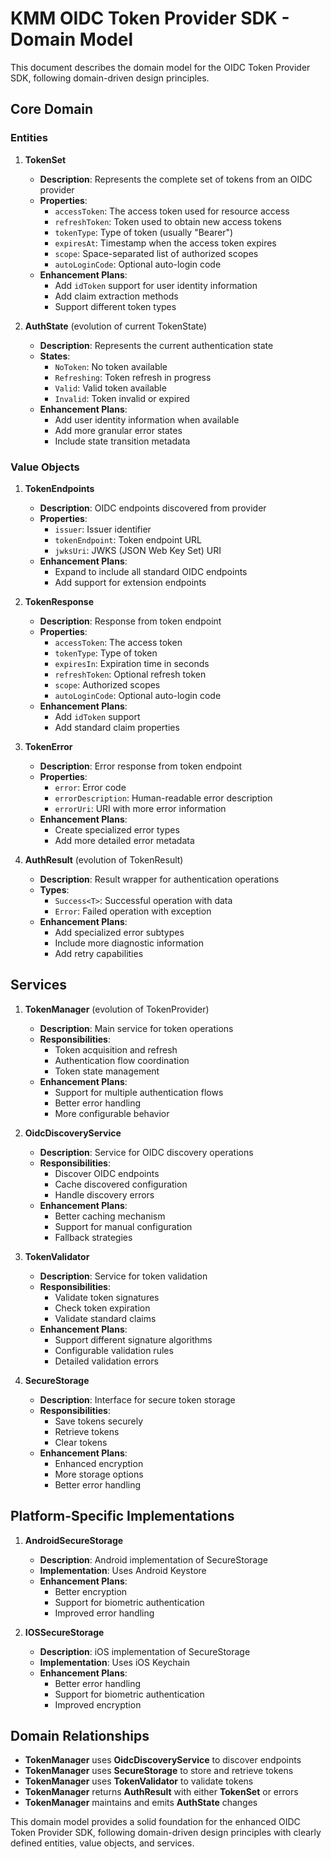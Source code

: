 # KMM OIDC Token Provider SDK - Domain Model

This document describes the domain model for the OIDC Token Provider SDK, following domain-driven design principles.

## Core Domain

### Entities

1. **TokenSet**
   - **Description**: Represents the complete set of tokens from an OIDC provider
   - **Properties**:
     - `accessToken`: The access token used for resource access
     - `refreshToken`: Token used to obtain new access tokens
     - `tokenType`: Type of token (usually "Bearer")
     - `expiresAt`: Timestamp when the access token expires
     - `scope`: Space-separated list of authorized scopes
     - `autoLoginCode`: Optional auto-login code
   - **Enhancement Plans**:
     - Add `idToken` support for user identity information
     - Add claim extraction methods
     - Support different token types

2. **AuthState** (evolution of current TokenState)
   - **Description**: Represents the current authentication state
   - **States**:
     - `NoToken`: No token available
     - `Refreshing`: Token refresh in progress
     - `Valid`: Valid token available
     - `Invalid`: Token invalid or expired
   - **Enhancement Plans**:
     - Add user identity information when available
     - Add more granular error states
     - Include state transition metadata

### Value Objects

1. **TokenEndpoints**
   - **Description**: OIDC endpoints discovered from provider
   - **Properties**:
     - `issuer`: Issuer identifier
     - `tokenEndpoint`: Token endpoint URL
     - `jwksUri`: JWKS (JSON Web Key Set) URI
   - **Enhancement Plans**:
     - Expand to include all standard OIDC endpoints
     - Add support for extension endpoints

2. **TokenResponse**
   - **Description**: Response from token endpoint
   - **Properties**:
     - `accessToken`: The access token
     - `tokenType`: Type of token
     - `expiresIn`: Expiration time in seconds
     - `refreshToken`: Optional refresh token
     - `scope`: Authorized scopes
     - `autoLoginCode`: Optional auto-login code
   - **Enhancement Plans**:
     - Add `idToken` support
     - Add standard claim properties

3. **TokenError**
   - **Description**: Error response from token endpoint
   - **Properties**:
     - `error`: Error code
     - `errorDescription`: Human-readable error description
     - `errorUri`: URI with more error information
   - **Enhancement Plans**:
     - Create specialized error types
     - Add more detailed error metadata

4. **AuthResult** (evolution of TokenResult)
   - **Description**: Result wrapper for authentication operations
   - **Types**:
     - `Success<T>`: Successful operation with data
     - `Error`: Failed operation with exception
   - **Enhancement Plans**:
     - Add specialized error subtypes
     - Include more diagnostic information
     - Add retry capabilities

## Services

1. **TokenManager** (evolution of TokenProvider)
   - **Description**: Main service for token operations
   - **Responsibilities**:
     - Token acquisition and refresh
     - Authentication flow coordination
     - Token state management
   - **Enhancement Plans**:
     - Support for multiple authentication flows
     - Better error handling
     - More configurable behavior

2. **OidcDiscoveryService**
   - **Description**: Service for OIDC discovery operations
   - **Responsibilities**:
     - Discover OIDC endpoints
     - Cache discovered configuration
     - Handle discovery errors
   - **Enhancement Plans**:
     - Better caching mechanism
     - Support for manual configuration
     - Fallback strategies

3. **TokenValidator**
   - **Description**: Service for token validation
   - **Responsibilities**:
     - Validate token signatures
     - Check token expiration
     - Validate standard claims
   - **Enhancement Plans**:
     - Support different signature algorithms
     - Configurable validation rules
     - Detailed validation errors

4. **SecureStorage**
   - **Description**: Interface for secure token storage
   - **Responsibilities**:
     - Save tokens securely
     - Retrieve tokens
     - Clear tokens
   - **Enhancement Plans**:
     - Enhanced encryption
     - More storage options
     - Better error handling

## Platform-Specific Implementations

1. **AndroidSecureStorage**
   - **Description**: Android implementation of SecureStorage
   - **Implementation**: Uses Android Keystore
   - **Enhancement Plans**:
     - Better encryption
     - Support for biometric authentication
     - Improved error handling

2. **IOSSecureStorage**
   - **Description**: iOS implementation of SecureStorage
   - **Implementation**: Uses iOS Keychain
   - **Enhancement Plans**:
     - Better error handling
     - Support for biometric authentication
     - Improved encryption

## Domain Relationships

- **TokenManager** uses **OidcDiscoveryService** to discover endpoints
- **TokenManager** uses **SecureStorage** to store and retrieve tokens
- **TokenManager** uses **TokenValidator** to validate tokens
- **TokenManager** returns **AuthResult** with either **TokenSet** or errors
- **TokenManager** maintains and emits **AuthState** changes

This domain model provides a solid foundation for the enhanced OIDC Token Provider SDK, following domain-driven design principles with clearly defined entities, value objects, and services.
